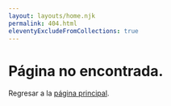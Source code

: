 ```yaml
---
layout: layouts/home.njk
permalink: 404.html
eleventyExcludeFromCollections: true
---
```

# Página no encontrada.

Regresar a la <a href="{{ '/' | url }}">página principal</a>.
